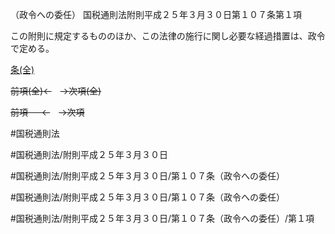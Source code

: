 （政令への委任）
国税通則法附則平成２５年３月３０日第１０７条第１項

この附則に規定するもののほか、この法律の施行に関し必要な経過措置は、政令で定める。

[条(全)](国税通則法＿＿＿＿附則平成２５年３月３０日第１０７条_.md)

~~前項(全)←~~　~~→次項(全)~~

~~前項 　 ←~~　~~→次項~~



#国税通則法

#国税通則法/附則平成２５年３月３０日

#国税通則法/附則平成２５年３月３０日/第１０７条（政令への委任）

#国税通則法/附則平成２５年３月３０日/第１０７条（政令への委任）

#国税通則法/附則平成２５年３月３０日/第１０７条（政令への委任）/第１項

